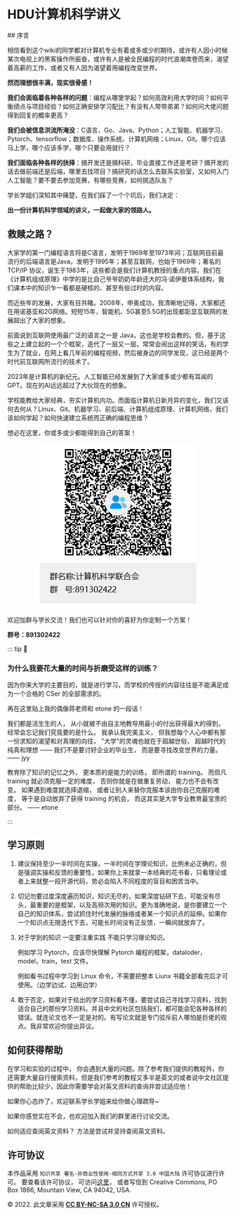 # HDU计算机科学讲义
<Parallax />
## 序言

相信看到这个wiki的同学都对计算机专业有着或多或少的期待，或许有人因小时候某次电视上的黑客操作所振奋，或许有人是被全民编程的时代浪潮席卷而来，渴望着高薪的工作，或者又有人因为渴望着用编程改变世界。

**然而理想很丰满，现实很骨感！**

**我们会面临着各种各样的问题**：编程从哪里学起？如何高效利用大学时间？如何平衡绩点与项目经验？如何正确安排学习配比？有没有人带带弟弟？如何问大佬问题得到回复的概率更高？

**我们会被信息洪流所淹没**：C语言、Go、Java、Python；人工智能、机器学习、Pytorch、tensorflow；数据库、操作系统、计算机网络；Linux、Git。哪个应该马上学，哪个应该多学，哪个只要会用就行？

**我们面临各种各样的抉择**：搞开发还是搞科研，毕业直接工作还是考研？搞开发的话去做前端还是后端，哪里去找项目？搞研究的话怎么去联系实验室，又如何入门人工智能？要不要去参加竞赛，有哪些竞赛，如何挑选队友？

学长学姐们深知其中痛楚，在我们踩了一个个坑后，我们决定：

**出一份计算机科学领域的讲义，一起做大家的领路人。**

## 救赎之路？

大家学的第一门编程语言将是C语言，发明于1969年至1973年间；互联网目前最流行的后端语言是Java，发明于1995年；甚至互联网，也始于1969年；著名的 TCP/IP 协议，诞生于1983年，这些都会是我们计算机教授的重点内容。我们在《计算机组成原理》中学的是比自己爷爷奶奶年龄还大的冯·诺伊曼体系结构，我们课本中的知识乍一看都是硬核的、甚至有些过时的内容。

而近些年的发展，大家有目共睹。2008年，申奥成功，我清晰地记得，大家都还在用诺基亚和2G网络。短短15年，智能机、5G甚至5.5G的出现都彰显互联网的发展超出了大家的想象。

前面说到互联网使用最广泛的语言之一是 Java，这也是学校会教的。但，基于这些之上建立起的一个个框架，迭代了一层又一层。常常会闹出这样的笑话，有的学生为了就业，在网上看几年前的编程视频，然后被身边的同学发现，这已经是两个时代前互联网所流行的技术了。

2023年是计算机的新纪元。人工智能已经发展到了大家或多或少都有耳闻的GPT。现在的AI远远超过了大伙现在的想象。

学校能教给大家经典，夯实计算机内功。而面临计算机日新月异的变化，我们又该何去何从？Linux、Git、机器学习、前后端、计算机组成原理、计算机网络，我们该如何学起？如何快速建立系统而正确的编程思维？

想必在这里，你或多或少都能得到自己的答案！

<div align="center">
    <img src="public/CSunion.png"/>
</div>

欢迎加群与学长交流！我们也可以针对你的喜好为你定制一个方案！

**群号：891302422**

::: tip 🤔

### 为什么我要花大量的时间与折磨受这样的训练？

因为你来大学的主要目的，就是进行学习，而学校的传授的内容往往是不能满足成为一个合格的 CSer 的全部需求的。

再在这里贴上我的偶像蒋老师和 etone 的一段话！

我们都是活生生的人， 从小就被不由自主地教导用最小的付出获得最大的得到， 经常会忘记我们究竟要的是什么。 我承认我完美主义， 但我想每个人心中都有那一份求知的渴望和对真理的向往， "大学"的灵魂也就在于超越世俗， 超越时代的纯真和理想 —— 我们不是要讨好企业的毕业生， 而是要寻找改变世界的力量。 —— jyy

教育除了知识的记忆之外， 更本质的是能力的训练， 即所谓的 training。 而但凡 training 就必须克服一定的难度， 否则你就是在做重复劳动， 能力也不会有改变。 如果遇到难度就选择退缩， 或者让别人来替你克服本该由你自己克服的难度， 等于是自动放弃了获得 training 的机会， 而这其实是大学专业教育最宝贵的部分。 —— etone

:::

## 学习原则

1. 建议保持至少一半时间在实操，一半时间在学理论知识，比例未必正确的，但是强调实操和反馈的重要性，如果你上来就拿一本经典的花书看，只看理论或者上来就整一段开源代码，势必会陷入不同程度的盲目和困苦当中。
2. 切记勿要过度深度遍历知识，知识无尽的，如果深度钻研下去，可能没有尽头，最重要的是框架，以及高频次用的知识。更为准确地说，是你要建立一个自己的知识体系，尝试抓住时代发展的脉络或者某一个知识点的延伸。如果你一个知识点无限迭代下去，可能长时间没有正反馈，一瞬间就放弃了。
3. 对于学到的知识 一定要注重实践 不能只学习理论知识。

    例如学习 Pytorch，应该尽快理解 Pytorch 编程的框架，dataloder，model，train，test 文件。

    例如看书过程中学习到 Linux 命令，不需要把整本 Liunx 书籍全部看完后才可使用。（边学边试，边用边学）

4. 敢于否定，如果对于给出的学习资料看不懂，要尝试自己寻找学习资料，找到适合自己的那份学习资料。并且中文的社区包括我们，都可能会犯各种各样的错误。就连论文也不一定是对的。有写论文就是专门驳斥前人哪怕是巨佬的观点。我非常欢迎你提出异议。

## **如何获得帮助**

在学习和实验的过程中， 你会遇到大量的问题。除了参考我们提供的教程外，你还需要大量自行搜索资料，但是我们参考的教程又多半是英文的或者说中文社区提供的帮助比较少，因此你需要学会对英文资料的查询并尝试适应他！

如果你心态炸了，欢迎联系学长学姐来给你做心理疏导~

如果你感觉实在不会，也欢迎加入我们的群里进行讨论交流。

如何适应查阅英文资料？ 方法是尝试并坚持查阅英文资料。

## **许可协议**

本作品采用 `知识共享 署名-非商业性使用-相同方式共享 3.0 中国大陆` 许可协议进行许可。 要查看该许可协议， 可访问[这里](http://creativecommons.org/licenses/by-nc-sa/3.0/cn/)， 或者写信到 Creative Commons, PO Box 1866, Mountain View, CA 94042, USA.

© 2022. 此文章采用 [**CC BY-NC-SA 3.0 CN**](http://creativecommons.org/licenses/by-nc-sa/3.0/cn/) 许可授权。
